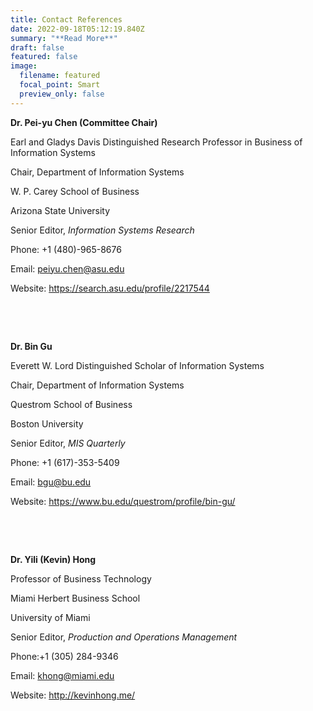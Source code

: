 ```yaml
---
title: Contact References
date: 2022-09-18T05:12:19.840Z
summary: "**R﻿ead More**"
draft: false
featured: false
image:
  filename: featured
  focal_point: Smart
  preview_only: false
---
```

**Dr. Pei-yu Chen (Committee Chair)**

Earl and Gladys Davis Distinguished Research Professor in Business of Information Systems

Chair, Department of Information Systems

W. P. Carey School of Business

Arizona State University

Senior Editor, *Information Systems Research*

Phone: +1 (480)-965-8676

Email: [peiyu.chen@asu.edu](mailto:peiyu.chen@asu.edu) 

Website: <https://search.asu.edu/profile/2217544> 

 

 

**Dr. Bin Gu** 

Everett W. Lord Distinguished Scholar of Information Systems

Chair, Department of Information Systems

Questrom School of Business

Boston University

Senior Editor, *MIS Quarterly*

Phone: +1 (617)-353-5409

Email: [bgu@bu.edu](mailto:bgu@bu.edu) 

Website: <https://www.bu.edu/questrom/profile/bin-gu/> 

 

 

**Dr. Yili (Kevin) Hong** 

Professor of Business Technology 

Miami Herbert Business School

University of Miami

Senior Editor, *Production and Operations Management*

Phone:+1 (305) 284-9346

Email: [khong@miami.edu](mailto:khong@miami.edu) 

Website: <http://kevinhong.me/>